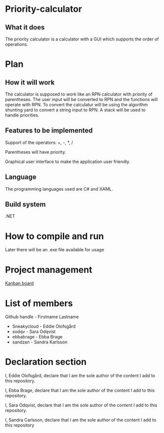 # Priority-calculator

What it does
-----------
The priority calculator is a calculator with a GUI which supports the order of operations.


Plan
============

How it will work
-----------
The calculator is supposed to work like an RPN calculator with priority of parentheses. The user input will be converted 
to RPN and the functions will operate with RPN. To convert the calculatur will be using the algorithm shunting yard to convert a 
string input to RPN. A stack will be used to handle priorities. 

Features to be implemented
-----------
Support of the operators: +, -, *, /

Parentheses will have priority.

Graphical user interface to make the application user friendly.

Language
-----------
The programming languages used are C# and XAML.

Build system
-----------
.NET

How to compile and run
=======
Later there will be an .exe file available for usage


Project management
=======
[Kanban board](https://github.com/users/Sneakycloud/projects/1)


List of members
=======
Github handle - Firstname Lastname

* Sneakycloud - Eddie Olofsgård
* sodqv - Sara Odqvist
* ebbabrage - Ebba Brage
* sandzan - Sandra Karlsson



Declaration section
=======

I, Eddie Olofsgård, declare that I am the sole author of the content I add to this repository.

I, Ebba Brage, declare that I am the sole author of the content I add to this repository.

I, Sara Odqvist, declare that I am the sole author of the content I add to this repository.

I, Sandra Carlsson, declare that I am the sole author of the content I add to this repository
